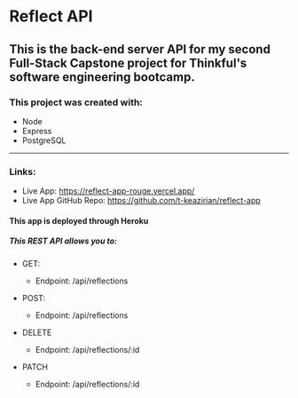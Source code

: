 # Reflect API

## This is the back-end server API for my second Full-Stack Capstone project for Thinkful's software engineering bootcamp.

### This project was created with:
* Node
* Express
* PostgreSQL

---

### Links:
* Live App: https://reflect-app-rouge.vercel.app/
* Live App GitHub Repo: https://github.com/t-keazirian/reflect-app

#### This app is deployed through Heroku

##### This REST API allows you to:
* GET:
  * Endpoint: /api/reflections

* POST:
  * Endpoint: /api/reflections

* DELETE
  * Endpoint: /api/reflections/:id

* PATCH
  * Endpoint: /api/reflections/:id